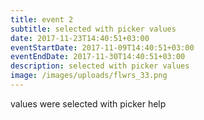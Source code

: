 ```yaml
---
title: event 2
subtitle: selected with picker values
date: 2017-11-23T14:40:51+03:00
eventStartDate: 2017-11-09T14:40:51+03:00
eventEndDate: 2017-11-30T14:40:51+03:00
description: selected with picker values
image: /images/uploads/flwrs_33.png
---
```

values were selected with picker help
